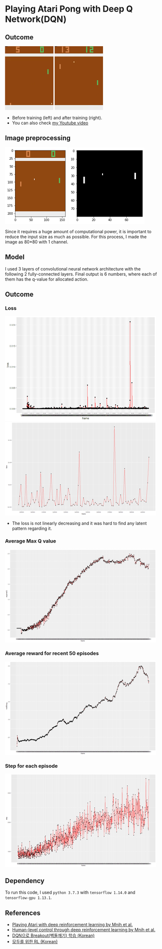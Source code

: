 
# Playing Atari Pong with Deep Q Network(DQN)

## Outcome

![](https://github.com/hyungkwonko/2019-summer-seminar/blob/master/project/img/vbefore.gif)
![](https://github.com/hyungkwonko/2019-summer-seminar/blob/master/project/img/vafter.gif)

- Before training (left) and after training (right).
- You can also check [my Youtube video](https://www.youtube.com/watch?v=0UZ5U5YhGMs)

## Image preprocessing

![](https://github.com/hyungkwonko/2019-summer-seminar/blob/master/project/img/before.png)
![](https://github.com/hyungkwonko/2019-summer-seminar/blob/master/project/img/after.png)

Since it requires a huge amount of computational power, it is important to reduce the input size as much as possible. For this process, I made the image as 80*80 with 1 channel.

## Model
I used 3 layers of convolutional neural network architecture with the following 2 fully-connected layers. Final output is 6 numbers, where each of them has the q-value for allocated action.

## Outcome

### Loss
<img src="https://github.com/hyungkwonko/2019-summer-seminar/blob/master/project/img/loss.png" width="500">

<img src="https://github.com/hyungkwonko/2019-summer-seminar/blob/master/project/img/loss2.png" width="500">

- The loss is not linearly decreasing and it was hard to find any latent pattern regarding it.

### Average Max Q value
<img src="https://github.com/hyungkwonko/2019-summer-seminar/blob/master/project/img/avgmaxq.png" width="500">

### Average reward for recent 50 episodes
<img src="https://github.com/hyungkwonko/2019-summer-seminar/blob/master/project/img/avgrwd.png" width="500">

### Step for each episode
<img src="https://github.com/hyungkwonko/2019-summer-seminar/blob/master/project/img/avgstep.png" width="500">

## Dependency
To run this code, I used `python 3.7.3` with `tensorflow 1.14.0` and `tensorflow-gpu 1.13.1`.


## References
- [Playing Atari with deep reinforcement learning by Mnih et al.](https://www.cs.toronto.edu/~vmnih/docs/dqn.pdf)
- [Human-level control through deep reinforcement learning by Mnih et al.](https://web.stanford.edu/class/psych209/Readings/MnihEtAlHassibis15NatureControlDeepRL.pdf)
- [DQN으로 Breakout(벽돌깨기) 학습 (Korean)](https://passi0n.tistory.com/88?category=748105)
- [모두를 위한 RL (Korean)](https://www.youtube.com/watch?v=dZ4vw6v3LcA&list=PLlMkM4tgfjnKsCWav-Z2F-MMFRx-2gMGG)